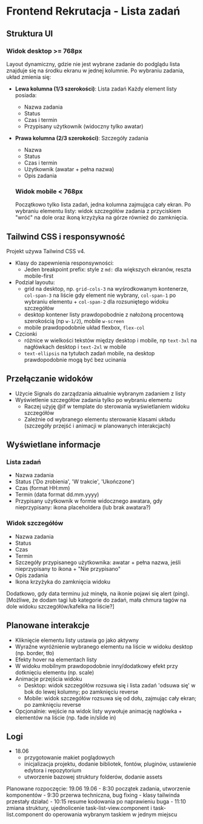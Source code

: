 # Frontend Rekrutacja - Lista zadań

## Struktura UI

### Widok desktop >= 768px
Layout dynamiczny, gdzie nie jest wybrane zadanie do podglądu lista znajduje się na środku ekranu w jednej kolumnie.
Po wybraniu zadania, układ zmienia się:
- **Lewa kolumna (1/3 szerokości)**: Lista zadań
Każdy element listy posiada:
  - Nazwa zadania
  - Status
  - Czas i termin
  - Przypisany użytkownik (widoczny tylko awatar)
- **Prawa kolumna (2/3 szerokości)**: Szczegóły zadania
  - Nazwa
  - Status
  - Czas i termin
  - Użytkownik (awatar + pełna nazwa)
  - Opis zadania

  ### Widok mobile < 768px
  Początkowo tylko lista zadań, jedna kolumna zajmująca cały ekran.
  Po wybraniu elementu listy: widok szczegółów zadania z przyciskiem "wróć" na dole oraz ikoną krzyżyka na górze również do zamknięcia.

## Tailwind CSS i responsywność

Projekt używa Tailwind CSS v4.

- Klasy do zapewnienia responsywności:
    - Jeden breakpoint prefix: style z `md:` dla większych ekranów, reszta mobile-first
- Podział layoutu:
    - grid na desktop, np. `grid-cols-3` na wyśrodkowanym kontenerze, `col-span-3` na liście gdy element nie wybrany, `col-span-1` po wybraniu elementu + `col-span-2` dla rozsuniętego widoku szczegółów
    - desktop kontener listy prawdopobodnie z nałożoną procentową szerokością (np `w-1/2`), mobile `w-screen`
    - mobile prawdopodobnie układ flexbox, `flex-col`
- Czcionki
    - różnice w wielkości tekstów między desktop i mobile, np `text-3xl` na nagłówkach desktop i `text-2xl` w mobile
    - `text-ellipsis` na tytułach zadań mobile, na desktop prawdopodobnie mogą być bez ucinania

## Przełączanie widoków

- Użycie Signals do zarządzania aktualnie wybranym zadaniem z listy
- Wyświetlenie szczegółów zadania tylko po wybraniu elementu
    - Raczej użyję @if w template do sterowania wyświetlaniem widoku szczegółów
    - Zależnie od wybranego elementu sterowanie klasami układu
(szczegóły przejść i animacji w planowanych interakcjach)

## Wyświetlane informacje

### Lista zadań
- Nazwa zadania
- Status ('Do zrobienia', 'W trakcie', 'Ukończone')
- Czas (format HH:mm)
- Termin (data format dd.mm.yyyy)
- Przypisany użytkownik w formie widocznego awatara, gdy nieprzypisany: ikona placeholdera (lub brak awatara?)

### Widok szczegółów
- Nazwa zadania
- Status
- Czas
- Termin
- Szczegóły przypisanego użytkownika: awatar + pełna nazwa, jeśli nieprzypisany to ikona + "Nie przypisano"
- Opis zadania
- Ikona krzyżyka do zamknięcia widoku

Dodatkowo, gdy data terminu już minęła, na ikonie pojawi się alert (ping).
[Możliwe, że dodam tagi lub kategorie do zadań, mała chmura tagów na dole widoku szczegółów/kafelka na liście?]

## Planowane interakcje

- Kliknięcie elementu listy ustawia go jako aktywny
- Wyraźne wyróżnienie wybranego elementu na liście w widoku desktop (np. border, tło)
- Efekty hover na elementach listy
- W widoku mobilnym prawdopodobnie inny/dodatkowy efekt przy dotknięciu elementu (np. scale)
- Animacje przejścia widoku
    - Desktop: widok szczegółów rozsuwa się i lista zadań 'odsuwa się' w bok do lewej kolumny; po zamknięciu reverse 
    - Mobile: widok szczegółów rozsuwa się od dołu, zajmując cały ekran; po zamknięciu reverse
- Opcjonalnie: wejście na widok listy wywołuje animację nagłówka + elementów na liście (np. fade in/slide in) 

## Logi

- 18.06
    - przygotowanie makiet poglądowych 
    - inicjalizacja projektu, dodanie bibliotek, fontów, pluginów, ustawienie edytora i repozytorium
    - utworzenie bazowej struktury folderów, dodanie assets

Planowane rozpoczęcie: 19.06
19.06
    - 8:30 początek zadania, utworzenie komponentów
    - 9:30 przerwa techniczna, bug fixing - klasy tailwinda przestały działać
    - 10:15 resume kodowania po naprawieniu buga
    - 11:10 zmiana struktury, ujednolicenie task-list-view.component i task-list.component do operowania wybranym taskiem w jednym miejscu